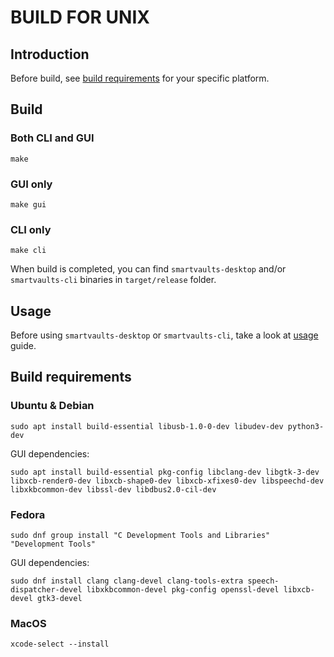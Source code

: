 # BUILD FOR UNIX

## Introduction

Before build, see [build requirements](#build-requirements) for your specific platform.

## Build

### Both CLI and GUI

```
make
```

### GUI only

```
make gui
```

### CLI only

```
make cli
```

When build is completed, you can find `smartvaults-desktop` and/or `smartvaults-cli` binaries in `target/release` folder.

## Usage

Before using `smartvaults-desktop` or `smartvaults-cli`, take a look at [usage](./usage/README.md) guide.

## Build requirements

### Ubuntu & Debian

```
sudo apt install build-essential libusb-1.0-0-dev libudev-dev python3-dev
```

GUI dependencies:

```
sudo apt install build-essential pkg-config libclang-dev libgtk-3-dev libxcb-render0-dev libxcb-shape0-dev libxcb-xfixes0-dev libspeechd-dev libxkbcommon-dev libssl-dev libdbus2.0-cil-dev
```

### Fedora

```
sudo dnf group install "C Development Tools and Libraries" "Development Tools"
```

GUI dependencies:

```
sudo dnf install clang clang-devel clang-tools-extra speech-dispatcher-devel libxkbcommon-devel pkg-config openssl-devel libxcb-devel gtk3-devel
```

### MacOS

```
xcode-select --install
```
